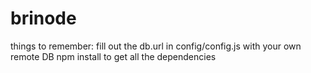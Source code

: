 # brinode
things to remember:
fill out the db.url in config/config.js with your own remote DB
npm install to get all the dependencies
